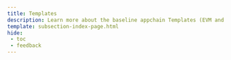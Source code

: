 ```yaml
---
title: Templates
description: Learn more about the baseline appchain Templates (EVM and non-EVM) that support Tanssi out of the box to help you kickstart your appchain development.
template: subsection-index-page.html
hide:
 - toc
 - feedback
---
```

